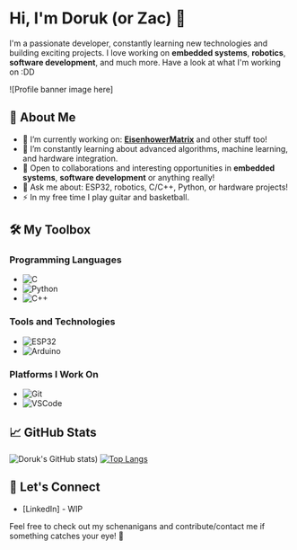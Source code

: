 
# Hi, I'm Doruk (or Zac) 👋

I'm a passionate developer, constantly learning new technologies and building exciting projects. I love working on **embedded systems**, **robotics**, **software development**, and much more. Have a look at what I'm working on :DD

![Profile banner image here]

## 🚀 About Me
- 🔭 I’m currently working on: [**EisenhowerMatrix**](https://github.com/Doruk/HessianMatrix) and other stuff too!
- 🌱 I’m constantly learning about advanced algorithms, machine learning, and hardware integration.
- 💼 Open to collaborations and interesting opportunities in **embedded systems**, **software development** or anything really!
- 💬 Ask me about: ESP32, robotics, C/C++, Python, or hardware projects!
- ⚡ In my free time I play guitar and basketball.

## 🛠️ My Toolbox

### Programming Languages
- ![C](https://img.shields.io/badge/C-00599C?style=flat-square&logo=c&logoColor=white)
- ![Python](https://img.shields.io/badge/Python-yellow?style=flat-square&logo=python&logoColor=white)
- ![C++](https://img.shields.io/badge/C++-blue?style=flat-square&logo=c%2B%2B&logoColor=white)


### Tools and Technologies
- ![ESP32](https://img.shields.io/badge/ESP32-gray?style=flat-square&logo=espressif&logoColor=white)
- ![Arduino](https://img.shields.io/badge/Arduino-blue?style=flat-square&logo=arduino&logoColor=white)

### Platforms I Work On
- ![Git](https://img.shields.io/badge/Git-F05032?style=flat-square&logo=git&logoColor=white)
- ![VSCode](https://img.shields.io/badge/VSCode-007ACC?style=flat-square&logo=visual-studio-code&logoColor=white)

## 📈 GitHub Stats
![Doruk's GitHub stats](https://github-readme-stats.vercel.app/api?username=mas-ruk&theme=vue-dark&show_icons=true&hide_border=true&count_private=true))
[![Top Langs](https://github-readme-stats.vercel.app/api/top-langs/?username=Doruk&layout=compact)](https://github.com/Doruk/github-readme-stats)

## 🔗 Let's Connect
- [LinkedIn] - WIP

Feel free to check out my schenanigans and contribute/contact me if something catches your eye! 🚀 
